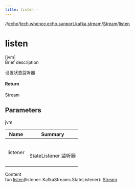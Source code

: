```yaml
---
title: listen -
---
```

//[echo](../../index.md)/[tech.whence.echo.support.kafka.stream](../index.md)/[Stream](index.md)/[listen](listen.md)



# listen  
[jvm]  
Brief description  


设置状态监听器



#### Return  


Stream



## Parameters  
  
jvm  
  
|  Name|  Summary| 
|---|---|
| listener| <br><br>StateListener 监听器<br><br>
  
  
Content  
fun [listen](listen.md)(listener: KafkaStreams.StateListener): [Stream](index.md)  



